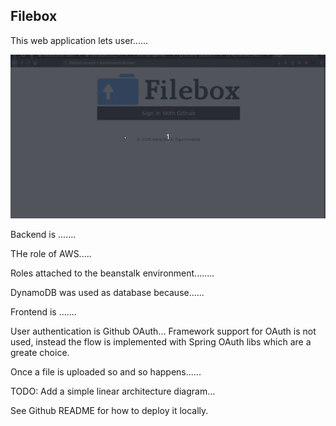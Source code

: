 ## Filebox

This web application lets user......

<img src="images/filebox-demo.gif?raw=true"/>

Backend is .......

THe role of AWS..... 

Roles attached to the beanstalk environment........

DynamoDB was used as database because......

Frontend is .......

User authentication is Github OAuth... Framework support for OAuth is not used, instead the flow is implemented with Spring OAuth libs which are a greate choice.

Once a file is uploaded so and so happens......

TODO: Add a simple linear architecture diagram...


See Github README for how to deploy it locally.


